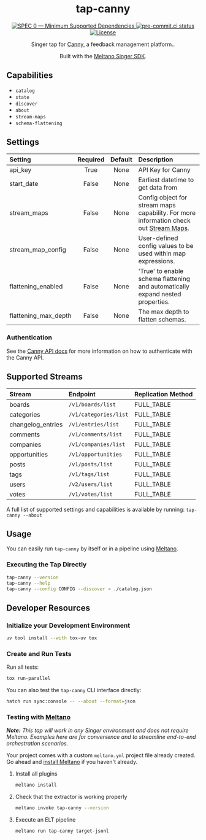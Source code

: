 <div align="center">

# tap-canny

<div>
  <a href="https://scientific-python.org/specs/spec-0000/">
    <img alt="SPEC 0 — Minimum Supported Dependencies" src="https://img.shields.io/badge/SPEC-0-green?labelColor=%23004811&color=%235CA038"/>
  </a>
  <a href="https://results.pre-commit.ci/latest/github/reservoir-data/tap-canny/main">
    <img alt="pre-commit.ci status" src="https://results.pre-commit.ci/badge/github/reservoir-data/tap-canny/main.svg"/>
  </a>
  <a href="https://github.com/reservoir-data/tap-canny/blob/main/LICENSE">
    <img alt="License" src="https://img.shields.io/github/license/reservoir-data/tap-canny"/>
  </a>
</div>

Singer tap for [Canny](https://canny.io/), a feedback management platform..

Built with the [Meltano Singer SDK](https://sdk.meltano.com).

</div>

## Capabilities

* `catalog`
* `state`
* `discover`
* `about`
* `stream-maps`
* `schema-flattening`

## Settings

| Setting             | Required | Default | Description |
|:--------------------|:--------:|:-------:|:------------|
| api_key             | True     | None    | API Key for Canny |
| start_date          | False    | None    | Earliest datetime to get data from |
| stream_maps         | False    | None    | Config object for stream maps capability. For more information check out [Stream Maps](https://sdk.meltano.com/en/latest/stream_maps.html). |
| stream_map_config   | False    | None    | User-defined config values to be used within map expressions. |
| flattening_enabled  | False    | None    | 'True' to enable schema flattening and automatically expand nested properties. |
| flattening_max_depth| False    | None    | The max depth to flatten schemas. |

### Authentication

See the [Canny API docs](https://developers.canny.io/api-reference#authentication) for more information on how to authenticate with the Canny API.

## Supported Streams

| Stream            | Endpoint              | Replication Method |
| :---------------- | :-------------------- | :----------------- |
| boards            | `/v1/boards/list`     | FULL_TABLE         |
| categories        | `/v1/categories/list` | FULL_TABLE         |
| changelog_entries | `/v1/entries/list`    | FULL_TABLE         |
| comments          | `/v1/comments/list`   | FULL_TABLE         |
| companies         | `/v1/companies/list`  | FULL_TABLE         |
| opportunities     | `/v1/opportunities`   | FULL_TABLE         |
| posts             | `/v1/posts/list`      | FULL_TABLE         |
| tags              | `/v1/tags/list`       | FULL_TABLE         |
| users             | `/v2/users/list`      | FULL_TABLE         |
| votes             | `/v1/votes/list`      | FULL_TABLE         |

A full list of supported settings and capabilities is available by running: `tap-canny --about`

## Usage

You can easily run `tap-canny` by itself or in a pipeline using [Meltano](https://meltano.com/).

### Executing the Tap Directly

```bash
tap-canny --version
tap-canny --help
tap-canny --config CONFIG --discover > ./catalog.json
```

## Developer Resources

### Initialize your Development Environment

```bash
uv tool install --with tox-uv tox
```

### Create and Run Tests

Run all tests:

```bash
tox run-parallel
```

You can also test the `tap-canny` CLI interface directly:

```bash
hatch run sync:console -- --about --format=json
```

### Testing with [Meltano](https://www.meltano.com)

_**Note:** This tap will work in any Singer environment and does not require Meltano.
Examples here are for convenience and to streamline end-to-end orchestration scenarios._

Your project comes with a custom `meltano.yml` project file already created. Go ahead and [install Meltano](https://docs.meltano.com/getting-started/installation/) if you haven't already.

1. Install all plugins

   ```bash
   meltano install
   ```

1. Check that the extractor is working properly

   ```bash
   meltano invoke tap-canny --version
   ```

1. Execute an ELT pipeline

   ```bash
   meltano run tap-canny target-jsonl
   ```
